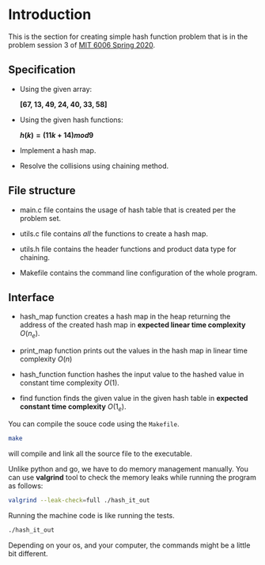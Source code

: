 # Introduction

This is the section for creating simple hash function problem that is in the problem session 3 of [MIT 6006 Spring 2020](https://ocw.mit.edu/courses/6-006-introduction-to-algorithms-spring-2020/resources/mit6_006s20_prob3/).

## Specification

- Using the given array:

    **[67, 13, 49, 24, 40, 33, 58]**

- Using the given hash functions:

    **$h(k) = (11k + 14)mod9$**

- Implement a hash map.

- Resolve the collisions using chaining method.

## File structure

- main.c file contains the usage of hash table that is created per the problem set.

- utils.c file contains *all* the functions to create a hash map.

- utils.h file contains the header functions and product data type for chaining.

- Makefile contains the command line configuration of the whole program.


## Interface

- hash_map function creates a hash map in the heap returning the address of the created hash map in **expected linear time complexity** $O(n_e)$.

- print_map function prints out the values in the hash map in linear time complexity $O(n)$

- hash_function function hashes the input value to the hashed value in constant time complexity $O(1)$.

- find function finds the given value in the given hash table in **expected constant time complexity** $O(1_e)$.

You can compile the souce code using the `Makefile`.
```bash
make
```
will compile and link all the source file to the executable.

Unlike python and go, we have to do memory management manually. You can use **valgrind** tool to check the memory leaks while running the program as follows:
```bash
valgrind --leak-check=full ./hash_it_out
```
Running the machine code is like running the tests.
```bash
./hash_it_out
```
Depending on your os, and your computer, the commands might be a little bit different.

